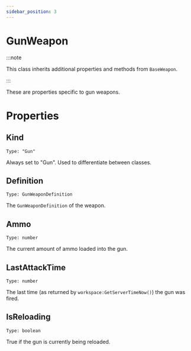 ```yaml
---
sidebar_position: 3
---
```


# GunWeapon

:::note

This class inherits additional properties and methods from `BaseWeapon`.

:::

These are properties specific to gun weapons.

# Properties

## Kind

`Type: "Gun"`

Always set to "Gun". Used to differentiate between classes.

## Definition

`Type: GunWeaponDefinition`

The `GunWeaponDefinition` of the weapon.

## Ammo

`Type: number`

The current amount of ammo loaded into the gun.

## LastAttackTime

`Type: number`

The last time (as returned by `workspace:GetServerTimeNow()`) the gun was fired.

## IsReloading

`Type: boolean`

True if the gun is currently being reloaded.